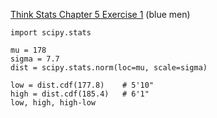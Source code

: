 [Think Stats Chapter 5 Exercise 1](http://greenteapress.com/thinkstats2/html/thinkstats2006.html#toc50) (blue men)

```
import scipy.stats

mu = 178
sigma = 7.7
dist = scipy.stats.norm(loc=mu, scale=sigma)

low = dist.cdf(177.8)    # 5'10"
high = dist.cdf(185.4)   # 6'1"
low, high, high-low
```
